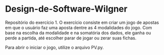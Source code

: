 # Design-de-Software-Wilgner
Repositório do exercício 1.
O exercício consiste em criar um jogo de apostas em que o usuário faz uma aposta dentre as 4 modalidades do jogo. Com base na escolha da modalidade e na somatória dos dados, ele ganha ou perde a partida, até escolher parar de jogar ou zerar suas fichas.

Para abrir o iniciar o jogo, utilize o arquivo PV.py.
